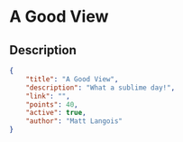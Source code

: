 # A Good View

## Description

```json
{
    "title": "A Good View",
    "description": "What a sublime day!",
    "link": "",
    "points": 40,
    "active": true,
    "author": "Matt Langois"
}
```
